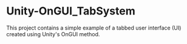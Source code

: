# Unity-OnGUI_TabSystem
 This project contains a simple example of a tabbed user interface (UI) created using Unity's OnGUI method.
